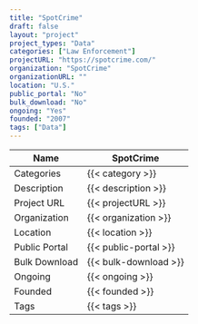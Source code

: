 ```yaml
---
title: "SpotCrime"
draft: false
layout: "project"
project_types: "Data"
categories: ["Law Enforcement"]
projectURL: "https://spotcrime.com/"
organization: "SpotCrime"
organizationURL: ""
location: "U.S."
public_portal: "No"
bulk_download: "No"
ongoing: "Yes"
founded: "2007"
tags: ["Data"]
---
```



Name                    |  SpotCrime    
------------------------|----
Categories              | {{< category >}} 
Description             | {{< description >}} 
Project URL             | {{< projectURL >}} 
Organization            | {{< organization >}} 
Location                | {{< location >}} 
Public Portal           | {{< public-portal >}} 
Bulk Download           | {{< bulk-download >}} 
Ongoing                 | {{< ongoing >}} 
Founded                 | {{< founded >}} 
Tags                    | {{< tags >}} 
